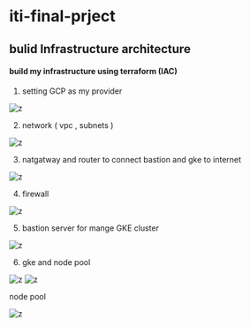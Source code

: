 # iti-final-prject #

## bulid Infrastructure architecture ##

#### build my infrastructure using terraform (IAC)

1) setting GCP as my provider

![z](https://user-images.githubusercontent.com/86315031/182568854-3eb71a8c-1a83-4506-bec3-5550731bd7fa.png)

2) network ( vpc , subnets )

![z](https://user-images.githubusercontent.com/86315031/182569030-fad2d0da-a3da-47dd-8587-bcbda4dc9a04.png)

3) natgatway and router to connect bastion and gke to internet

![z](https://user-images.githubusercontent.com/86315031/182569948-feb08274-fca9-4eee-90df-8663e8d39976.png)

4) firewall 

![z](https://user-images.githubusercontent.com/86315031/182569378-4573816f-f486-424b-bea9-f3e42e29c500.png)

5) bastion server for mange GKE cluster

![z](https://user-images.githubusercontent.com/86315031/182571975-7f07304f-fafc-4533-b9e9-4bdf6b4a59f5.png)

6) gke and node pool

![z](https://user-images.githubusercontent.com/86315031/182572485-9d390b7e-da46-4aac-9b1f-3f32b6f63f0e.png)
![z](https://user-images.githubusercontent.com/86315031/182572688-88dc3dc0-8e2b-410d-afdf-9f1dd5c25461.png)

node pool

![z](https://user-images.githubusercontent.com/86315031/182572892-a00fb9f5-7ede-4136-a6d9-a326c16a5c3b.png)







